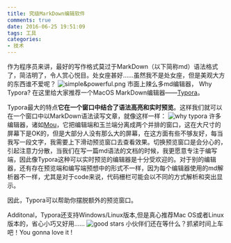 ```yaml
---
title: 究级MarkDown编辑软件
comments: true
date: 2016-06-25 19:51:09
tags: 工具
categories:
- 技术
---
```


 作为程序员来讲，最好的写作格式莫过于MarkDown（以下简称md）语法格式了，简洁明了，令人赏心悦目。处女座甚好……虽然我不是处女座，但是美观大方的东西谁不爱呢？
  ![simple&powerful.png](http://upload-images.jianshu.io/upload_images/877666-cdcf5052d21851e5.png?imageMogr2/auto-orient/strip%7CimageView2/2/w/1240)
  市面上辣么多md编辑器，
  Why Typora?
  在这里给大家推荐一个MacOS MarkDown编辑器——[Typora](https://www.typora.io)。

Typora最大的特点**它在一个窗口中结合了语法高亮和实时预览**。这样我们就可以在一个窗口中以MarkDown语法读写文章，就像这样一样：
![why typora](http://upload-images.jianshu.io/upload_images/877666-063f4b77ac52c3dc.png?imageMogr2/auto-orient/strip%7CimageView2/2/w/1240)
许多编辑器，诸如[Mou](http://25.io/mou/)，它把编辑端和玉兰端分离成两个并排的窗口，这在大尺寸的屏幕下是OK的，但是大部分人没有那么大的屏幕，在这方面有些不够友好，每当我写一段文字，我需要上下滑动预览窗口去查看效果。切换预览窗口是会分心的，引起注意力分散，当我们在写一篇md语法的文档的时候，我更愿意专注于编写端，因此像Typora这种可以实时预览的编辑器是十分受欢迎的。对于别的编辑器，还有存在预览端和编写端预想中的形式不一样，因为每个编辑器使用的md解析器不一样，尤其是对于code来说，代码栅栏可能会以不同的方式解析和突出显示。

因此，Typora可以帮助你摆脱额外的预览窗口。

Additonal，Typora还支持Windows/Linux版本,但是真心推荐Mac OS或者Linux版本的，省心小巧又好用……
![good stars](http://upload-images.jianshu.io/upload_images/877666-dcc191dddfa43848.png?imageMogr2/auto-orient/strip%7CimageView2/2/w/1240)
小伙伴们还在等什么？抓紧时间上车吧！You gonna love it !